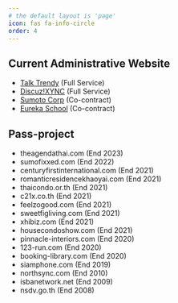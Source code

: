 ```yaml
---
# the default layout is 'page'
icon: fas fa-info-circle
order: 4
---
```


## Current Administrative Website
- [Talk Trendy](https://talktrendy.net) (Full Service)
- [Discuz!XYNC](https://discuzxync.com) (Full Service)
- [Sumoto Corp](https://sumotocorp.com) (Co-contract)
- [Eureka School](https://eureka-school.com) (Co-contract)

## Pass-project

- theagendathai.com (End 2023)
- sumofixxed.com (End 2022)
- centuryfirstinternational.com (End 2021)
- romanticresidencekhaoyai.com (End 2021)
- thaicondo.or.th (End 2021)
- c21x.co.th (End 2021)
- feelzogood.com (End 2021)
- sweetfigliving.com (End 2021)
- xhibiz.com (End 2021)
- housecondoshow.com (End 2021)
- pinnacle-interiors.com (End 2020)
- 123-run.com (End 2020)
- booking-library.com (End 2020)
- siamphone.com (End 2019)
- northsync.com (End 2010)
- isbanetwork.net (End 2009)
- nsdv.go.th (End 2008)